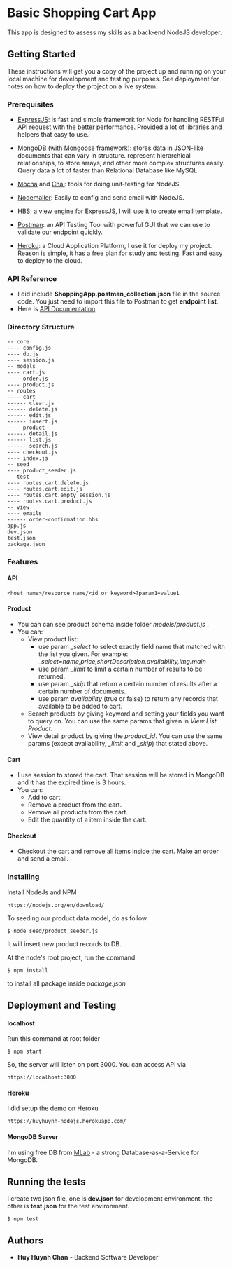 # Basic Shopping Cart App

This app is designed to assess my skills as a back-end NodeJS developer.

## Getting Started

These instructions will get you a copy of the project up and running on your local machine for development and testing purposes. See deployment for notes on how to deploy the project on a live system.
### Prerequisites
* [ExpressJS](https://github.com/expressjs/express/):  is fast and simple framework for Node for handling RESTFul API request with the better performance. Provided a lot of libraries and helpers that easy to use.

* [MongoDB](https://www.mongodb.com/) (with [Mongoose](https://github.com/Automattic/mongoose) framework): stores data in JSON-like documents that can vary in structure. represent hierarchical relationships, to store arrays, and other more complex structures easily. Query data a lot of faster than Relational Database like MySQL. 

* [Mocha](https://github.com/mochajs/mocha) and [Chai](https://github.com/chaijs/chai): tools for doing unit-testing for NodeJS.

* [Nodemailer](https://github.com/nodemailer/nodemailer): Easily to config and send email with NodeJS.

* [HBS](https://github.com/pillarjs/hbs): a view engine for ExpressJS, I will use it to create email template.

* [Postman](https://www.getpostman.com/): an API Testing Tool with powerful GUI that we can use to validate our endpoint quickly.

* [Heroku](https://www.heroku.com/): a Cloud Application Platform, I use it for deploy my project. Reason is simple, it has a free plan for study and testing. Fast and easy to deploy to the cloud.

### API Reference
* I did include **ShoppingApp.postman_collection.json** file in the source code. You just need to import this file to Postman to get **endpoint list**.
* Here is [API Documentation](https://shoppingapp2.docs.apiary.io/).
### Directory Structure
    
```
-- core
---- config.js
---- db.js
---- session.js
-- models
---- cart.js
---- order.js
---- product.js
-- routes
---- cart
------ clear.js
------ delete.js
------ edit.js
------ insert.js
---- product
------ detail.js
------ list.js
------ search.js
---- checkout.js
---- index.js
-- seed
---- product_seeder.js
-- test
---- routes.cart.delete.js
---- routes.cart.edit.js
---- routes.cart.empty_session.js
---- routes.cart.product.js
-- view
---- emails
------ order-confirmation.hbs
app.js
dev.json
test.json
package.json
```

### Features
#### API
```
<host_name>/resource_name/<id_or_keyword>?param1=value1
```
#### Product
 * You can can see product schema inside folder *models/product.js* .
 * You can:
    * View product list:
        * use param *_select* to select exactly field name that matched with the list you given. For example: *_select=name,price,shortDescription,availability,img.main*
        * use param *_limit* to limit a certain number of results to be returned.
        * use param *_skip* that return a certain number of results after a certain number of documents.
        * use param *availability* (true or false) to return any records that available to be added to cart. 
    * Search products by giving keyword and setting your fields you want to query on. You can use the same params that given in *View List Product*.
    * View detail product by giving the *product_id*. You can use the same params (except availability, *_limit* and *_skip*) that stated above.
#### Cart
 * I use session to stored the cart. That session will be stored in MongoDB and it has the expired time is 3 hours.
 * You can:
    * Add to cart.
    * Remove a product from the cart.
    * Remove all products from the cart.
    * Edit the quantity of a item inside the cart.
#### Checkout
 * Checkout the cart and remove all items inside the cart. Make an order and send a email.

### Installing

Install NodeJs and NPM

```
https://nodejs.org/en/download/
```
To seeding our product data model, do as follow
```
$ node seed/product_seeder.js
```
It will insert new product records to DB.

At the node's root project, run the command

```
$ npm install
```
to install all package inside *package.json*

## Deployment and Testing
#### localhost
Run this command at root folder
```
$ npm start
```
So, the server will listen on port 3000. You can access API via
```
https://localhost:3000
```

#### Heroku
I did setup the demo on Heroku
```
https://huyhuynh-nodejs.herokuapp.com/
```

#### MongoDB Server
I'm using free DB from [MLab](https://mlab.com/) - a strong Database-as-a-Service for MongoDB.

## Running the tests
I create two json file, one is **dev.json** for development environment, the other is **test.json** for the test environment.

```
$ npm test
```

## Authors

* **Huy Huynh Chan** - Backend Software Developer